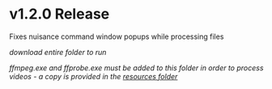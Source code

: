# v1.2.0 Release

Fixes nuisance command window popups while processing files

*download entire folder to run*

*ffmpeg.exe and ffprobe.exe must be added to this folder in order to process videos*
*- a copy is provided in the [resources folder](https://github.com/jemcmullin/video_process_tool/tree/master/resources)*
